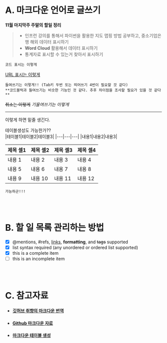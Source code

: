 A. 마크다운 언어로 글쓰기
===
**11월 마지막주 주말의 할일 정리**

> - 인프런 강의를 통해서 파이썬을 활용한 지도 맵핑 방법 공부하고, 중소기업은행 해외 데이터 표시하기<br>
>  - **Word Cloud** 활용해서 데이터 표시하기
>  - 통계자료 표시할 수 있는거 찾아서 표시하기
  
```
코드 표시는 이렇게
```

[URL 표시는 이렇게](https://www.github.com/jangsik-park)

    들여쓰기는 이렇게!! (Tab키 두번 또는 띄어쓰기 4번이 필요할 것 같다)
    **코드블럭과 들여쓰기는 비슷한 기능인 것 같다. 추후 차이점을 조사할 필요가 있을 것 같다 **
  
~~취소는 이렇게~~
_기울여쓰기는 이렇게_

-----
이렇게 하면 밑줄 생긴다.



<tr>
  
  테이블생성도 가능한가?? <br>
  |테이블1|테이블2|테이블3|
  |---|---|---|
  |내용1|내용2|내용3|
  
  |제목 셀1|제목 셀2|제목 셀3|제목 셀4|
|---|---|---|---|
|내용 1|내용 2|내용 3|내용 4|
|내용 5|내용 6|내용 7|내용 8|
|내용 9|내용 10|내용 11|내용 12|

    가능하군!!!
  
  
  <br>
  <br>

B. 할 일 목록 관리하는 방법
===

- [x] @mentions, #refs, [links](), **formatting**, and <del>tags</del> supported
- [x] list syntax required (any unordered or ordered list supported)
- [x] this is a complete item
- [ ] this is an incomplete item

 <br>
  <br>

C. 참고자료
===
- #### [깃허브 취향의 마크다운 번역](https://nolboo.kim/blog/2014/03/25/github-flavored-markdown/)
- #### [Github 마크다운 자료](https://gist.github.com/ihoneymon/652be052a0727ad59601#241-%EB%93%A4%EC%97%AC%EC%93%B0%EA%B8%B0)
- #### [마크다운 테이블 생성](https://lynmp.com/ko/article/title/markdown-table-om811c9dc5oi)
